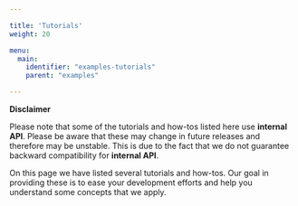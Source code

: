 ```yaml
---

title: 'Tutorials'
weight: 20

menu:
  main:
    identifier: "examples-tutorials"
    parent: "examples"

---
```


<div class="alert alert-warning">
  <p><strong>Disclaimer</strong></p>
  Please note that some of the tutorials and how-tos listed here use <strong>internal API</strong>. Please be aware that these may change in future releases and therefore may be unstable. This is due to the fact that we do not guarantee backward compatibility for <strong>internal API</strong>.
</div>

On this page we have listed several tutorials and how-tos. Our goal in providing these is to ease your development efforts and help you understand some concepts that we apply.

